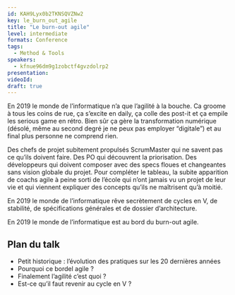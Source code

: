 ```yaml
---
id: KAH9Lyx0b2TKNSQVZNw2
key: le_burn_out_agile
title: "Le burn-out agile"
level: intermediate
formats: Conference 
tags:
  - Method & Tools
speakers:
  - kfnue96dm9g1zobctf4gvzdolrp2
presentation:
videoId:
draft: true
---
```

En 2019 le monde de l’informatique n’a que l’agilité à la bouche. Ca groome à tous les coins de rue, ça s’excite en daily, ça colle des post-it et ça empile les serious game en rétro. Bien sûr ça gère la transformation numérique (désolé, même au second degré je ne peux pas employer “digitale”) et au final plus personne ne comprend rien. 

Des chefs de projet subitement propulsés ScrumMaster qui ne savent pas ce qu’ils doivent faire. Des PO qui découvrent la priorisation. Des développeurs qui doivent composer avec des specs floues et changeantes sans vision globale du projet. Pour compléter le tableau, la subite apparition de coachs agile à peine sorti de l’école qui n’ont jamais vu un projet de leur vie et qui viennent expliquer des concepts qu’ils ne maîtrisent qu’à moitié.

En 2019 le monde de l’informatique rêve secrètement de cycles en V, de stabilité, de spécifications générales et de dossier d’architecture.

En 2019 le monde de l’informatique est au bord du burn-out agile.

## Plan du talk  

- Petit historique : l’évolution des pratiques sur les 20 dernières années 
- Pourquoi ce bordel agile ? 
- Finalement l’agilité c’est quoi ? 
- Est-ce qu’il faut revenir au cycle en V ? 

